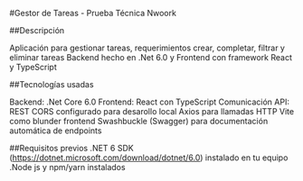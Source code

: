 #Gestor de Tareas - Prueba Técnica Nwoork

##Descripción

Aplicación para gestionar tareas, requerimientos crear, completar, filtrar y eliminar tareas
Backend hecho en .Net 6.0 y Frontend con framework React y TypeScript

##Tecnologías usadas

Backend: .Net Core 6.0
Frontend: React con TypeScript
Comunicación API: REST
CORS configurado para desarollo local
Axios para llamadas HTTP
Vite como blunder frontend
Swashbuckle (Swagger) para documentación automática de endpoints

##Requisitos previos
.NET 6 SDK (https://dotnet.microsoft.com/download/dotnet/6.0) instalado en tu equipo
.Node js y npm/yarn instalados